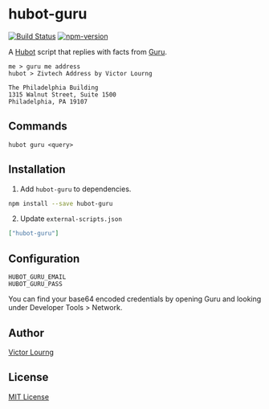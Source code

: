 hubot-guru  
=============

[![Build Status][travis-badge]][travis]
[![npm-version][npm-badge]][npm]

A [Hubot] script that replies with facts from [Guru].

```
me > guru me address
hubot > Zivtech Address by Victor Lourng

The Philadelphia Building
1315 Walnut Street, Suite 1500
Philadelphia, PA 19107
```

Commands
--------

```
hubot guru <query>
```

Installation
------------

1. Add `hubot-guru` to dependencies.

  ```bash
  npm install --save hubot-guru
  ```

2. Update `external-scripts.json`

  ```json
  ["hubot-guru"]
  ```

Configuration
-------------

```
HUBOT_GURU_EMAIL
HUBOT_GURU_PASS
```

You can find your base64 encoded credentials by opening Guru and looking under Developer Tools > Network.

Author
------

[Victor Lourng]

License
-------

[MIT License]


[Hubot]: https://hubot.github.com/
[Victor Lourng]: http://victorlourng.com/
[MIT License]: LICENSE
[travis-badge]: https://travis-ci.org/lablayers/hubot-guru.svg?branch=master
[npm-badge]: http://img.shields.io/npm/v/hubot-guru.svg
[travis]: https://travis-ci.org/lablayers/hubot-guru
[npm]: https://www.npmjs.org/package/hubot-guru
[Guru]: http://getguru.com/
